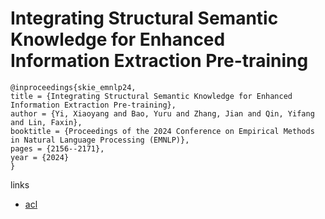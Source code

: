 # Integrating Structural Semantic Knowledge for Enhanced Information Extraction Pre-training

```
@inproceedings{skie_emnlp24,
title = {Integrating Structural Semantic Knowledge for Enhanced Information Extraction Pre-training},
author = {Yi, Xiaoyang and Bao, Yuru and Zhang, Jian and Qin, Yifang and Lin, Faxin},
booktitle = {Proceedings of the 2024 Conference on Empirical Methods in Natural Language Processing (EMNLP)},
pages = {2156--2171},
year = {2024}
}
```

links
- [acl](https://aclanthology.org/2024.emnlp-main.129)
